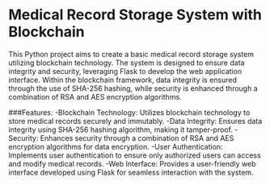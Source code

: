 # Medical Record Storage System with Blockchain
This Python project aims to create a basic medical record storage system utilizing blockchain technology. The system is designed to ensure data integrity and security, leveraging Flask to develop the web application interface. Within the blockchain framework, data integrity is ensured through the use of SHA-256 hashing, while security is enhanced through a combination of RSA and AES encryption algorithms.


###Features:
-Blockchain Technology: Utilizes blockchain technology to store medical records securely and immutably.
-Data Integrity: Ensures data integrity using SHA-256 hashing algorithm, making it tamper-proof.
-Security: Enhances security through a combination of RSA and AES encryption algorithms for data encryption.
-User Authentication: Implements user authentication to ensure only authorized users can access and modify medical records.
-Web Interface: Provides a user-friendly web interface developed using Flask for seamless interaction with the system.
